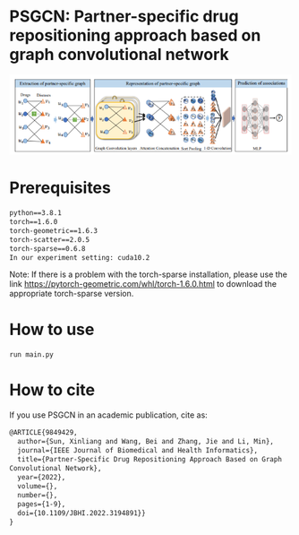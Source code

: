 # PSGCN: Partner-specific drug repositioning approach based on graph convolutional network
<img src="img/flow.png" alt="alt" title="title">

# Prerequisites

```
python==3.8.1
torch==1.6.0
torch-geometric==1.6.3
torch-scatter==2.0.5
torch-sparse==0.6.8
In our experiment setting: cuda10.2
```
Note: If there is a problem with the torch-sparse installation, please use the link 
https://pytorch-geometric.com/whl/torch-1.6.0.html to download the appropriate torch-sparse version.

# How to use
```
run main.py
```
# How to cite

If you use PSGCN in an academic publication, cite as:
```
@ARTICLE{9849429,
  author={Sun, Xinliang and Wang, Bei and Zhang, Jie and Li, Min},
  journal={IEEE Journal of Biomedical and Health Informatics}, 
  title={Partner-Specific Drug Repositioning Approach Based on Graph Convolutional Network}, 
  year={2022},
  volume={},
  number={},
  pages={1-9},
  doi={10.1109/JBHI.2022.3194891}}
}
```

